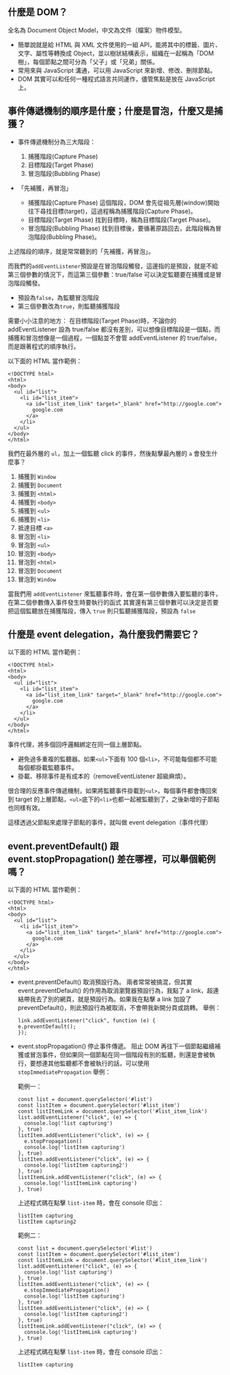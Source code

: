 ## 什麼是 DOM？

全名為 Document Object Model，中文為文件（檔案）物件模型。

- 簡單說就是給 HTML 與 XML 文件使用的一組 API，能將其中的標籤、圖片、文字、屬性等轉換成 Object，並以樹狀結構表示，組織在一起稱為「DOM 樹」，每個節點之間可分為「父子」或「兄弟」關係。
- 常用來與 JavaScript 溝通，可以用 JavaScript 來新增、修改、刪除節點。
- DOM 其實可以和任何一種程式語言共同運作，儘管焦點是放在 JavaScript 上。

## 事件傳遞機制的順序是什麼；什麼是冒泡，什麼又是捕獲？

- 事件傳遞機制分為三大階段：

  1. 捕獲階段(Capture Phase)
  2. 目標階段(Target Phase)
  3. 冒泡階段(Bubbling Phase)

- 「先補獲，再冒泡」

  - 捕獲階段(Capture Phase)
    這個階段，DOM 會先從祖先層(window)開始往下尋找目標(target)，這過程稱為捕獲階段(Capture Phase)。
  - 目標階段(Target Phase)
    找到目標時，稱為目標階段(Target Phase)。
  - 冒泡階段(Bubbling Phase)
    找到目標後，要循著原路回去，此階段稱為冒泡階段(Bubbling Phase)。

上述階段的順序，就是常常聽到的「先補獲，再冒泡」。

而我們的`addEventListener`預設是在冒泡階段觸發，這邊指的是預設，就是不給第三個參數的情況下，而這第三個參數：true/false 可以決定監聽要在捕獲或是冒泡階段觸發。

- 預設為`false`，為監聽冒泡階段
- 第三個參數改為`true`，則監聽捕獲階段

需要小小注意的地方：
在目標階段(Target Phase)時，不論你的 addEventListener 設為 true/false 都沒有差別，可以想像目標階段是一個點，而捕獲和冒泡想像是一個過程，一個點並不會管 addEventListener 的 true/false，而是跟著程式的順序執行。

以下面的 HTML 當作範例：

```
<!DOCTYPE html>
<html>
<body>
  <ul id="list">
    <li id="list_item">
      <a id="list_item_link" target="_blank" href="http://google.com">
        google.com
      </a>
    </li>
  </ul>
</body>
</html>
```

我們在最外層的 `ul`，加上一個監聽 click 的事件，然後點擊最內層的 `a` 會發生什麼事？

1. 捕獲到 `Window`
2. 捕獲到 `Document`
3. 捕獲到 `<html>`
4. 捕獲到 `<body>`
5. 捕獲到 `<ul>`
6. 捕獲到 `<li>`
7. 抵達目標 `<a>`
8. 冒泡到 `<li>`
9. 冒泡到 `<ul>`
10. 冒泡到 `<body>`
11. 冒泡到 `<html>`
12. 冒泡到 `Document`
13. 冒泡到 `Window`

當我們用 `addEventListener` 來監聽事件時，會在第一個參數傳入要監聽的事件，在第二個參數傳入事件發生時要執行的函式
其實還有第三個參數可以決定是否要把這個監聽放在捕獲階段，傳入 `true` 則只監聽捕獲階段，預設為 `false`

## 什麼是 event delegation，為什麼我們需要它？

以下面的 HTML 當作範例：

```
<!DOCTYPE html>
<html>
<body>
  <ul id="list">
    <li id="list_item">
      <a id="list_item_link" target="_blank" href="http://google.com">
        google.com
      </a>
    </li>
  </ul>
</body>
</html>
```

事件代理，將多個回呼邏輯綁定在同一個上層節點。

- 避免過多重複的監聽器。如果`<ul>`下面有 100 個`<li>`，不可能每個都不可能每個都掛載監聽事件。
- 掛載、移除事件是有成本的（removeEventListener 超級麻煩）。

很合理的反應事件傳遞機制，如果將監聽事件掛載到`<ul>`，每個事件都會傳回來到 target 的上層節點，`<ul>`底下的`<li>`也都一起被監聽到了，之後新增的子節點也同樣有效。

這樣透過父節點來處理子節點的事件，就叫做 event delegation（事件代理）

## event.preventDefault() 跟 event.stopPropagation() 差在哪裡，可以舉個範例嗎？

以下面的 HTML 當作範例：

```
<!DOCTYPE html>
<html>
<body>
  <ul id="list">
    <li id="list_item">
      <a id="list_item_link" target="_blank" href="http://google.com">
        google.com
      </a>
    </li>
  </ul>
</body>
</html>
```

- event.preventDefault()
  取消預設行為。
  兩者常常被搞混，但其實 event.preventDefault() 的作用為取消瀏覽器預設行為，我點了 a link，超連結帶我去了別的網頁，就是預設行為。如果我在點擊 a link 加設了 preventDefault()，則此預設行為被取消，不會帶我新開分頁或跳轉。
  舉例：

  ```
  link.addEventListener("click", function (e) {
  e.preventDefault();
  });
  ```

- event.stopPropagation()
  停止事件傳遞。
  阻止 DOM 再往下一個節點繼續補獲或冒泡事件，但如果同一個節點在同一個階段有別的監聽，則還是會被執行，要想連其他監聽都不會被執行的話，可以使用 `stopImmediatePropagation`
  舉例：

  範例一：

  ```
  const list = document.querySelector('#list')
  const listItem = document.querySelector('#list_item')
  const listItemLink = document.querySelector('#list_item_link')
  list.addEventListener("click", (e) => {
    console.log('list capturing')
  }, true)
  listItem.addEventListener("click", (e) => {
    e.stopPropagation()
    console.log('listItem capturing')
  }, true)
  listItem.addEventListener("click", (e) => {
    console.log('listItem capturing2')
  }, true)
  listItemLink.addEventListener("click", (e) => {
    console.log('listItemLink capturing')
  }, true)
  ```

  上述程式碼在點擊 `list-item` 時，會在 console 印出：

  ```
  listItem capturing
  listItem capturing2
  ```

  範例二：

  ```
  const list = document.querySelector('#list')
  const listItem = document.querySelector('#list_item')
  const listItemLink = document.querySelector('#list_item_link')
  list.addEventListener("click", (e) => {
    console.log('list capturing')
  }, true)
  listItem.addEventListener("click", (e) => {
    e.stopImmediatePropagation()
    console.log('listItem capturing')
  }, true)
  listItem.addEventListener("click", (e) => {
    console.log('listItem capturing2')
  }, true)
  listItemLink.addEventListener("click", (e) => {
    console.log('listItemLink capturing')
  }, true)
  ```

  上述程式碼在點擊 `list-item` 時，會在 console 印出：

  ```
  listItem capturing
  ```
